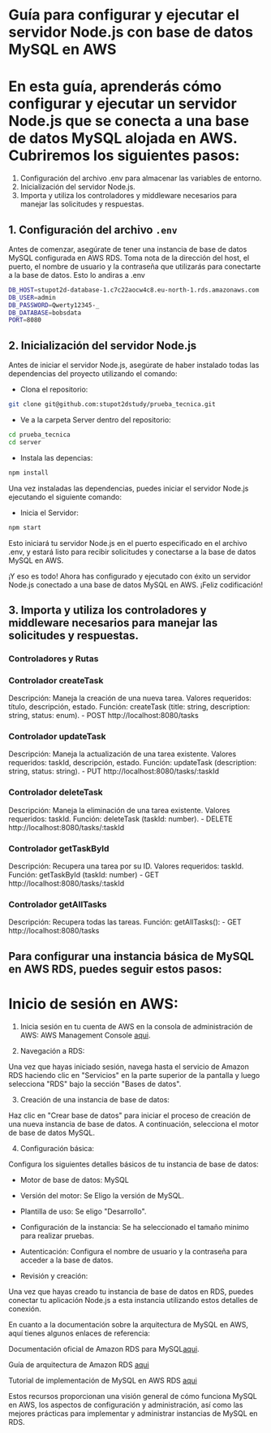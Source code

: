 
# Guía para configurar y ejecutar el servidor Node.js con base de datos MySQL en AWS

# En esta guía, aprenderás cómo configurar y ejecutar un servidor Node.js que se conecta a una base de datos MySQL alojada en AWS. Cubriremos los siguientes pasos:

1. Configuración del archivo .env para almacenar las variables de entorno.
2. Inicialización del servidor Node.js.
3. Importa y utiliza los controladores y middleware necesarios para manejar las solicitudes y respuestas.

##  1. Configuración del archivo `.env`

Antes de comenzar, asegúrate de tener una instancia de base de datos MySQL configurada en AWS RDS. Toma nota de la dirección del host, el puerto, el nombre de usuario y la contraseña que utilizarás para conectarte a la base de datos. Esto lo andiras a .env

```bash
DB_HOST=stupot2d-database-1.c7c22aocw4c8.eu-north-1.rds.amazonaws.com
DB_USER=admin
DB_PASSWORD=Qwerty12345-_
DB_DATABASE=bobsdata
PORT=8080
```
## 2. Inicialización del servidor Node.js
Antes de iniciar el servidor Node.js, asegúrate de haber instalado todas las dependencias del proyecto utilizando el comando:

- Clona el repositorio:
```bash
git clone git@github.com:stupot2dstudy/prueba_tecnica.git
```
- Ve a la carpeta Server dentro del repositorio:
```bash
cd prueba_tecnica
cd server
```
- Instala las depencias:
```bash
npm install
```
Una vez instaladas las dependencias, puedes iniciar el servidor Node.js ejecutando el siguiente comando:

- Inicia el Servidor:
```bash
npm start
```
Esto iniciará tu servidor Node.js en el puerto especificado en el archivo .env, y estará listo para recibir solicitudes y conectarse a la base de datos MySQL en AWS.

¡Y eso es todo! Ahora has configurado y ejecutado con éxito un servidor Node.js conectado a una base de datos MySQL en AWS. ¡Feliz codificación!

## 3. Importa y utiliza los controladores y middleware necesarios para manejar las solicitudes y respuestas.

### Controladores y Rutas

### Controlador createTask
Descripción: Maneja la creación de una nueva tarea.
Valores requeridos: título, descripción, estado.
Función: createTask
    (title: string, description: string, status: enum).
    - POST http://localhost:8080/tasks

### Controlador updateTask
Descripción: Maneja la actualización de una tarea existente.
Valores requeridos: taskId, descripción, estado.
Función: updateTask
    (description: string, status: string).
    - PUT http://localhost:8080/tasks/:taskId

### Controlador deleteTask
Descripción: Maneja la eliminación de una tarea existente.
Valores requeridos: taskId.
Función: deleteTask
    (taskId: number).
    - DELETE http://localhost:8080/tasks/:taskId

### Controlador getTaskById
Descripción: Recupera una tarea por su ID.
Valores requeridos: taskId.
Función: getTaskById
    (taskId: number)
    - GET http://localhost:8080/tasks/:taskId

### Controlador getAllTasks
Descripción: Recupera todas las tareas.
    Función: getAllTasks():
    - GET http://localhost:8080/tasks



## Para configurar una instancia básica de MySQL en AWS RDS, puedes seguir estos pasos:

# Inicio de sesión en AWS:

1. Inicia sesión en tu cuenta de AWS en la consola de administración de AWS: AWS Management Console [aqui](https://aws.amazon.com/free/?gclid=CjwKCAiA2pyuBhBKEiwApLaIO2JFXeSxbzxB39wh6qnjgkp2JhCMM1BKCAECjDd2i13YryqznPlzdxoCY_gQAvD_BwE&trk=349e66be-cf8d-4106-ae2c-54262fc45524&sc_channel=ps&ef_id=CjwKCAiA2pyuBhBKEiwApLaIO2JFXeSxbzxB39wh6qnjgkp2JhCMM1BKCAECjDd2i13YryqznPlzdxoCY_gQAvD_BwE:G:s&s_kwcid=AL!4422!3!455709741726!e!!g!!aws%20console!10817378576!108173614282&all-free-tier.sort-by=item.additionalFields.SortRank&all-free-tier.sort-order=asc&awsf.Free%20Tier%20Types=*all&awsf.Free%20Tier%20Categories=*all).

2. Navegación a RDS:

Una vez que hayas iniciado sesión, navega hasta el servicio de Amazon RDS haciendo clic en "Servicios" en la parte superior de la pantalla y luego selecciona "RDS" bajo la sección "Bases de datos".

3. Creación de una instancia de base de datos:

Haz clic en "Crear base de datos" para iniciar el proceso de creación de una nueva instancia de base de datos. A continuación, selecciona el motor de base de datos MySQL.

4. Configuración básica:

Configura los siguientes detalles básicos de tu instancia de base de datos:

 - Motor de base de datos: MySQL
 - Versión del motor: Se Eligo la versión de MySQL.
 - Plantilla de uso: Se eligo "Desarrollo".

 - Configuración de la instancia: Se ha seleccionado el  tamaño minimo para realizar pruebas.
 - Autenticación: Configura el nombre de usuario y la contraseña para acceder a la base de datos.
 
 - Revisión y creación:


Una vez que hayas creado tu instancia de base de datos en RDS, puedes conectar tu aplicación Node.js a esta instancia utilizando estos detalles de conexión.

En cuanto a la documentación sobre la arquitectura de MySQL en AWS, aquí tienes algunos enlaces de referencia:

Documentación oficial de Amazon RDS para MySQL[aqui](https://docs.aws.amazon.com/AmazonRDS/latest/UserGuide/CHAP_GettingStarted.CreatingConnecting.MySQL.html).

Guía de arquitectura de Amazon RDS [aqui](https://aws.amazon.com/architecture/databases/)

Tutorial de implementación de MySQL en AWS RDS [aqui](https://aws.amazon.com/getting-started/hands-on/create-mysql-db/)

Estos recursos proporcionan una visión general de cómo funciona MySQL en AWS, los aspectos de configuración y administración, así como las mejores prácticas para implementar y administrar instancias de MySQL en RDS.



